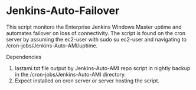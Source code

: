 # Jenkins-Auto-Failover
This script monitors the Enterprise Jenkins Windows Master uptime and automates failover on loss of connectivity. The script is found on the cron server by assuming the ec2-user with sudo su ec2-user and navigating to /cron-jobs/Jenkins-Auto-AMI/uptime.

Dependencies

1. lastami.txt file output by Jenkins-Auto-AMI repo script in nightly backup in the /cron-jobs/Jenkins-Auto-AMI directory.
2. Expect installed on cron server or server hosting the script.


